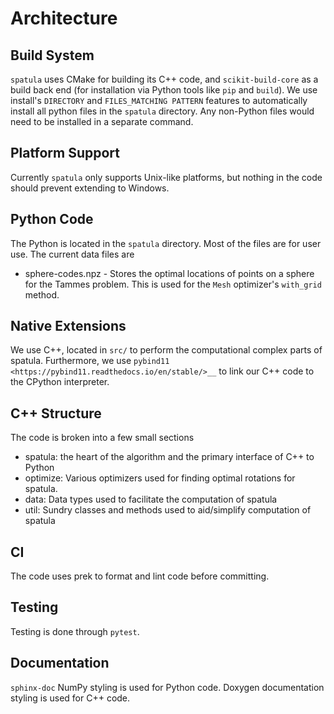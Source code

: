 # Architecture
## Build System
`spatula` uses CMake for building its C++ code, and `scikit-build-core` as a build back end (for installation via Python tools like `pip` and `build`).
We use install's `DIRECTORY` and `FILES_MATCHING PATTERN` features to automatically install all python files in the `spatula` directory.
Any non-Python files would need to be installed in a separate command.

## Platform Support
Currently `spatula` only supports Unix-like platforms, but nothing in the code should prevent extending to Windows.

## Python Code
The Python is located in the `spatula` directory.
Most of the files are for user use.
The current data files are
* sphere-codes.npz - Stores the optimal locations of points on a sphere for the Tammes problem.
  This is used for the ``Mesh`` optimizer's ``with_grid`` method.

## Native Extensions
We use C++, located in `src/` to perform the computational complex parts of spatula.
Furthermore, we use `pybind11 <https://pybind11.readthedocs.io/en/stable/>__` to link our C++ code to the CPython interpreter.

## C++ Structure
The code is broken into a few small sections
- spatula: the heart of the algorithm and the primary interface of C++ to Python
- optimize: Various optimizers used for finding optimal rotations for spatula.
- data: Data types used to facilitate the computation of spatula
- util: Sundry classes and methods used to aid/simplify computation of spatula

## CI
The code uses prek to format and lint code before committing.

## Testing
Testing is done through `pytest`.

## Documentation
`sphinx-doc` NumPy styling is used for Python code.
Doxygen documentation styling is used for C++ code.
